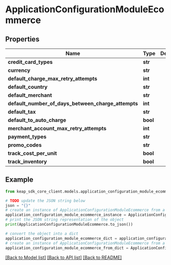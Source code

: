 # ApplicationConfigurationModuleEcommerce


## Properties

Name | Type | Description | Notes
------------ | ------------- | ------------- | -------------
**credit_card_types** | **str** |  | [optional] 
**currency** | **str** |  | [optional] 
**default_charge_max_retry_attempts** | **int** |  | [optional] 
**default_country** | **str** |  | [optional] 
**default_merchant** | **str** |  | [optional] 
**default_number_of_days_between_charge_attempts** | **int** |  | [optional] 
**default_tax** | **str** |  | [optional] 
**default_to_auto_charge** | **bool** |  | [optional] 
**merchant_account_max_retry_attempts** | **int** |  | [optional] 
**payment_types** | **str** |  | [optional] 
**promo_codes** | **str** |  | [optional] 
**track_cost_per_unit** | **bool** |  | [optional] 
**track_inventory** | **bool** |  | [optional] 

## Example

```python
from keap_sdk_core_client.models.application_configuration_module_ecommerce import ApplicationConfigurationModuleEcommerce

# TODO update the JSON string below
json = "{}"
# create an instance of ApplicationConfigurationModuleEcommerce from a JSON string
application_configuration_module_ecommerce_instance = ApplicationConfigurationModuleEcommerce.from_json(json)
# print the JSON string representation of the object
print(ApplicationConfigurationModuleEcommerce.to_json())

# convert the object into a dict
application_configuration_module_ecommerce_dict = application_configuration_module_ecommerce_instance.to_dict()
# create an instance of ApplicationConfigurationModuleEcommerce from a dict
application_configuration_module_ecommerce_from_dict = ApplicationConfigurationModuleEcommerce.from_dict(application_configuration_module_ecommerce_dict)
```
[[Back to Model list]](../README.md#documentation-for-models) [[Back to API list]](../README.md#documentation-for-api-endpoints) [[Back to README]](../README.md)



